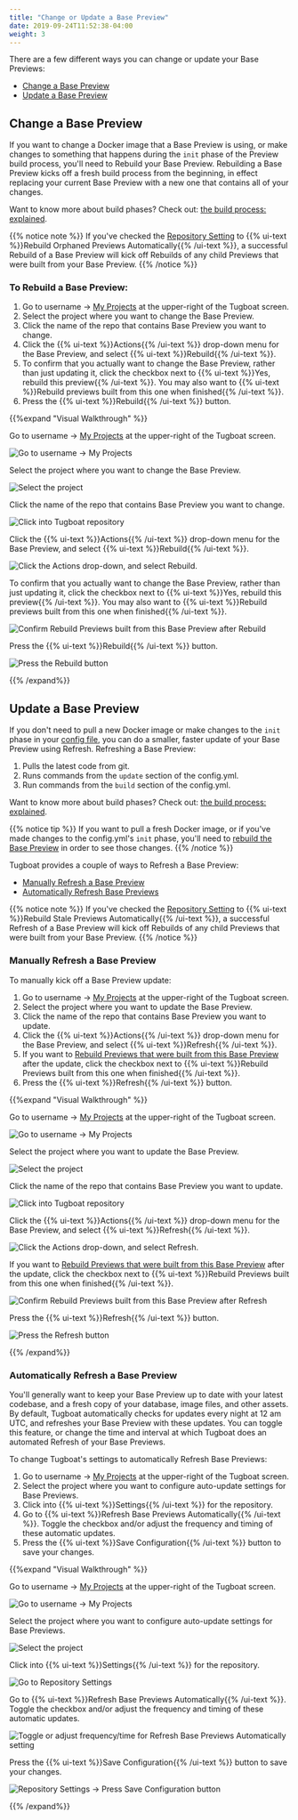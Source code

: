 ```yaml
---
title: "Change or Update a Base Preview"
date: 2019-09-24T11:52:38-04:00
weight: 3
---
```


There are a few different ways you can change or update your Base Previews:

- [Change a Base Preview](#change-a-base-preview)
- [Update a Base Preview](#update-a-base-preview)

## Change a Base Preview

If you want to change a Docker image that a Base Preview is using, or make
changes to something that happens during the `init` phase of the Preview build
process, you'll need to Rebuild your Base Preview. Rebuilding a Base Preview
kicks off a fresh build process from the beginning, in effect replacing your
current Base Preview with a new one that contains all of your changes.

Want to know more about build phases? Check out:
[the build process: explained](../../preview-deep-dive/how-previews-work/#the-build-process-explained).

{{% notice note %}} If you've checked the
[Repository Setting](/setting-up-tugboat/select-repo-settings/) to
{{% ui-text %}}Rebuild Orphaned Previews Automatically{{% /ui-text %}}, a
successful Rebuild of a Base Preview will kick off Rebuilds of any child
Previews that were built from your Base Preview. {{% /notice %}}

### To Rebuild a Base Preview:

1. Go to username -> [My Projects](https://dashboard.tugboat.qa/projects) at the
   upper-right of the Tugboat screen.
2. Select the project where you want to change the Base Preview.
3. Click the name of the repo that contains Base Preview you want to change.
4. Click the {{% ui-text %}}Actions{{% /ui-text %}} drop-down menu for the Base
   Preview, and select {{% ui-text %}}Rebuild{{% /ui-text %}}.
5. To confirm that you actually want to change the Base Preview, rather than
   just updating it, click the checkbox next to {{% ui-text %}}Yes, rebuild this
   preview{{% /ui-text %}}. You may also want to {{% ui-text %}}Rebuild previews
   built from this one when finished{{% /ui-text %}}.
6. Press the {{% ui-text %}}Rebuild{{% /ui-text %}} button.

{{%expand "Visual Walkthrough" %}}

Go to username -> [My Projects](https://dashboard.tugboat.qa/projects) at the
upper-right of the Tugboat screen.

![Go to username -> My Projects](/_images/go-to-user-my-projects.png)

Select the project where you want to change the Base Preview.

![Select the project](/_images/select-a-project.png)

Click the name of the repo that contains Base Preview you want to change.

![Click into Tugboat repository](/_images/click-into-tugboat-repository.png)

Click the {{% ui-text %}}Actions{{% /ui-text %}} drop-down menu for the Base
Preview, and select {{% ui-text %}}Rebuild{{% /ui-text %}}.

![Click the Actions drop-down, and select Rebuild.](/_images/base-preview-actions-rebuild.png)

To confirm that you actually want to change the Base Preview, rather than just
updating it, click the checkbox next to {{% ui-text %}}Yes, rebuild this
preview{{% /ui-text %}}. You may also want to {{% ui-text %}}Rebuild previews
built from this one when finished{{% /ui-text %}}.

![Confirm Rebuild Previews built from this Base Preview after Rebuild](/_images/base-preview-rebuild-previews-from-base-after-rebuild.png)

Press the {{% ui-text %}}Rebuild{{% /ui-text %}} button.

![Press the Rebuild button](/_images/base-preview-press-rebuild-button.png)

{{% /expand%}}

## Update a Base Preview

If you don't need to pull a new Docker image or make changes to the `init` phase
in your [config file](/setting-up-tugboat/create-a-tugboat-config-file/), you
can do a smaller, faster update of your Base Preview using Refresh. Refreshing a
Base Preview:

1. Pulls the latest code from git.
2. Runs commands from the `update` section of the config.yml.
3. Run commands from the `build` section of the config.yml.

Want to know more about build phases? Check out:
[the build process: explained](../../preview-deep-dive/how-previews-work/#the-build-process-explained).

{{% notice tip %}} If you want to pull a fresh Docker image, or if you've made
changes to the config.yml's `init` phase, you'll need to
[rebuild the Base Preview](#change-a-base-preview) in order to see those
changes. {{% /notice %}}

Tugboat provides a couple of ways to Refresh a Base Preview:

- [Manually Refresh a Base Preview](#manually-refresh-a-base-preview)
- [Automatically Refresh Base Previews](#automatically-refresh-a-base-preview)

{{% notice note %}} If you've checked the
[Repository Setting](/setting-up-tugboat/select-repo-settings/) to
{{% ui-text %}}Rebuild Stale Previews Automatically{{% /ui-text %}}, a
successful Refresh of a Base Preview will kick off Rebuilds of any child
Previews that were built from your Base Preview. {{% /notice %}}

### Manually Refresh a Base Preview

To manually kick off a Base Preview update:

1. Go to username -> [My Projects](https://dashboard.tugboat.qa/projects) at the
   upper-right of the Tugboat screen.
2. Select the project where you want to update the Base Preview.
3. Click the name of the repo that contains Base Preview you want to update.
4. Click the {{% ui-text %}}Actions{{% /ui-text %}} drop-down menu for the Base
   Preview, and select {{% ui-text %}}Refresh{{% /ui-text %}}.
5. If you want to
   [Rebuild Previews that were built from this Base Preview](../building-new-previews/)
   after the update, click the checkbox next to {{% ui-text %}}Rebuild Previews
   built from this one when finished{{% /ui-text %}}.
6. Press the {{% ui-text %}}Refresh{{% /ui-text %}} button.

{{%expand "Visual Walkthrough" %}}

Go to username -> [My Projects](https://dashboard.tugboat.qa/projects) at the
upper-right of the Tugboat screen.

![Go to username -> My Projects](/_images/go-to-user-my-projects.png)

Select the project where you want to update the Base Preview.

![Select the project](/_images/select-a-project.png)

Click the name of the repo that contains Base Preview you want to update.

![Click into Tugboat repository](/_images/click-into-tugboat-repository.png)

Click the {{% ui-text %}}Actions{{% /ui-text %}} drop-down menu for the Base
Preview, and select {{% ui-text %}}Refresh{{% /ui-text %}}.

![Click the Actions drop-down, and select Refresh.](/_images/base-preview-actions-refresh.png)

If you want to
[Rebuild Previews that were built from this Base Preview](../building-new-previews/)
after the update, click the checkbox next to {{% ui-text %}}Rebuild Previews
built from this one when finished{{% /ui-text %}}.

![Confirm Rebuild Previews built from this Base Preview after Refresh](/_images/base-preview-rebuild-previews-from-base-after-refresh.png)

Press the {{% ui-text %}}Refresh{{% /ui-text %}} button.

![Press the Refresh button](/_images/base-preview-press-refresh-button.png)

{{% /expand%}}

### Automatically Refresh a Base Preview

You'll generally want to keep your Base Preview up to date with your latest
codebase, and a fresh copy of your database, image files, and other assets. By
default, Tugboat automatically checks for updates every night at 12 am UTC, and
refreshes your Base Preview with these updates. You can toggle this feature, or
change the time and interval at which Tugboat does an automated Refresh of your
Base Previews.

To change Tugboat's settings to automatically Refresh Base Previews:

1. Go to username -> [My Projects](https://dashboard.tugboat.qa/projects) at the
   upper-right of the Tugboat screen.
2. Select the project where you want to configure auto-update settings for Base
   Previews.
3. Click into {{% ui-text %}}Settings{{% /ui-text %}} for the repository.
4. Go to {{% ui-text %}}Refresh Base Previews Automatically{{% /ui-text %}}.
   Toggle the checkbox and/or adjust the frequency and timing of these automatic
   updates.
5. Press the {{% ui-text %}}Save Configuration{{% /ui-text %}} button to save
   your changes.

{{%expand "Visual Walkthrough" %}}

Go to username -> [My Projects](https://dashboard.tugboat.qa/projects) at the
upper-right of the Tugboat screen.

![Go to username -> My Projects](/_images/go-to-user-my-projects.png)

Select the project where you want to configure auto-update settings for Base
Previews.

![Select the project](/_images/select-a-project.png)

Click into {{% ui-text %}}Settings{{% /ui-text %}} for the repository.

![Go to Repository Settings](/_images/go-to-repository-settings.png)

Go to {{% ui-text %}}Refresh Base Previews Automatically{{% /ui-text %}}. Toggle
the checkbox and/or adjust the frequency and timing of these automatic updates.

![Toggle or adjust frequency/time for Refresh Base Previews Automatically setting](/_images/repository-settings-refresh-base-previews-automatically.png)

Press the {{% ui-text %}}Save Configuration{{% /ui-text %}} button to save your
changes.

![Repository Settings -> Press Save Configuration button](/_images/repository-settings-press-save-configuration.png)

{{% /expand%}}
